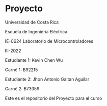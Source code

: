 # Proyecto
Universidad de Costa Rica

Escuela de Ingeniería Eléctrica

IE-0624 Laboratorio de Microcontroladores

III-2022

Estudiante 1: Kevin Chen Wu

Carné 1: B92215

Estudiante 2: Jhon Antonio Gaitan Aguilar

Carné 2: B73059

Este es el repositorio del Proyecto para el curso
